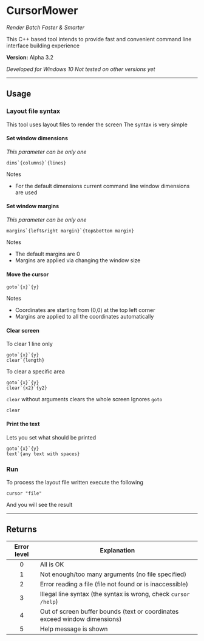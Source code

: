 # CursorMower

*Render Batch Faster & Smarter*

This C++ based tool intends to provide fast and convenient command line interface building experience

**Version:** Alpha 3.2

*Developed for Windows 10*
*Not tested on other versions yet*

---

## Usage

### Layout file syntax

This tool uses layout files to render the screen
The syntax is very simple

#### Set window dimensions

*This parameter can be only one*

```text
dims`{columns}`{lines}
```

Notes

- For the default dimensions current command line window dimensions are used

#### Set window margins

*This parameter can be only one*

```text
margins`{left&right margin}`{top&bottom margin}
```

Notes

- The default margins are 0
- Margins are applied via changing the window size

#### Move the cursor

```text
goto`{x}`{y}
```

Notes

- Coordinates are starting from (0,0) at the top left corner
- Margins are applied to all the coordinates automatically

#### Clear screen

To clear 1 line only

```text
goto`{x}`{y}
clear`{length}
```

To clear a specific area

```text
goto`{x}`{y}
clear`{x2}`{y2}
```

`clear` without arguments clears the whole screen
Ignores `goto`

```text
clear
```

#### Print the text

Lets you set what should be printed

```text
goto`{x}`{y}
text`{any text with spaces}
```

### Run

To process the layout file written execute the following

```batch
cursor "file"
```

And you will see the result

---

## Returns

| Error level | Explanation                                                                |
|:-----------:| -------------------------------------------------------------------------- |
|      0      | All is OK                                                                  |
|      1      | Not enough/too many arguments (no file specified)                          |
|      2      | Error reading a file (file not found or is inaccessible)                   |
|      3      | Illegal line syntax (the syntax is wrong, check `cursor /help`)            |
|      4      | Out of screen buffer bounds (text or coordinates exceed window dimensions) |
|      5      | Help message is shown                                                      |